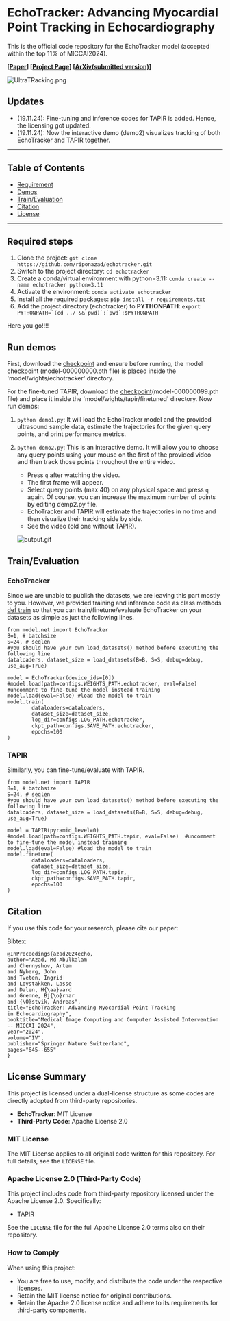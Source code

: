 # EchoTracker: Advancing Myocardial Point Tracking in Echocardiography

This is the official code repository for the EchoTracker model (accepted within the top 11% of MICCAI2024).

**[[Paper](https://link.springer.com/chapter/10.1007/978-3-031-72083-3_60)] [[Project Page](https://riponazad.github.io/echotracker/)] [[ArXiv(submitted version)](https://arxiv.org/abs/2405.08587)]**

![UltraTRacking.png](https://github.com/riponazad/echotracker/blob/main/assets/UltraTRacking.png)

## Updates
- (19.11.24): Fine-tuning and inference codes for TAPIR is added. Hence, the licensing got updated.
- (19.11.24): Now the interactive demo (demo2) visualizes tracking of both EchoTracker and TAPIR together.

---

## Table of Contents
- [Requirement](#required-steps)
- [Demos](#run-demos)
- [Train/Evaluation](#trainevaluation)
- [Citation](#citation)
- [License](#license-summary)

---

## Required steps
1. Clone the project: `git clone https://github.com/riponazad/echotracker.git`
2. Switch to the project directory: `cd echotracker`
3. Create a conda/virtual environment with python=3.11: `conda create --name echotracker python=3.11`
4. Activate the environment: `conda activate echotracker`
5. Install all the required packages: `pip install -r requirements.txt`
6. Add the project directory (echotracker) to **PYTHONPATH**: ``export PYTHONPATH=`(cd ../ && pwd)`:`pwd`:$PYTHONPATH``

Here you go!!!!
## Run demos
First, download the [checkpoint](https://drive.google.com/file/d/1FJmNlfE5lNPSpBbtnc3KBOgC7cp6DCpl/view?usp=drive_link) and ensure before running, the model checkpoint (model-000000000.pth file) is placed inside the 'model/wights/echotracker' directory.

For the fine-tuned TAPIR, download the [checkpoint](https://drive.google.com/file/d/1mkj_8MQo0ntupAt3IBZ6XtjXUuDKMMDc/view?usp=drive_link)(model-000000099.pth file) and place it inside the 'model/wights/tapir/finetuned' directory.
Now run demos:
1. `python demo1.py`: It will load the EchoTracker model and the provided ultrasound sample data, estimate the trajectories for the given query points, and print performance metrics.
2. `python demo2.py`: This is an interactive demo. It will allow you to choose any query points using your mouse on the first of the provided video and then track those points throughout the entire video.
    - Press `q` after watching the video.
    - The first frame will appear.
    - Select query points (max 40) on any physical space and press `q` again. Of course, you can increase the maximum number of points by editing demp2.py file.
    - EchoTracker and TAPIR will estimate the trajectories in no time and then visualize their tracking side by side.
    - See the video (old one without TAPIR).

    ![output.gif](https://github.com/riponazad/echotracker/blob/main/assets/output.gif)


## Train/Evaluation
### EchoTracker
Since we are unable to publish the datasets, we are leaving this part mostly to you. However, we provided training and inference code as class methods [def train](https://github.com/riponazad/echotracker/blob/main/model/net.py) so that you can train/finetune/evaluate EchoTracker on your datasets as simple as just the following lines.

```
from model.net import EchoTracker
B=1, # batchsize 
S=24, # seqlen
#you should have your own load_datasets() method before executing the following line    
dataloaders, dataset_size = load_datasets(B=B, S=S, debug=debug, use_aug=True)

model = EchoTracker(device_ids=[0])
#model.load(path=configs.WEIGHTS_PATH.echotracker, eval=False)  #uncomment to fine-tune the model instead training
model.load(eval=False) #load the model to train
model.train(
        dataloaders=dataloaders, 
        dataset_size=dataset_size, 
        log_dir=configs.LOG_PATH.echotracker, 
        ckpt_path=configs.SAVE_PATH.echotracker,
        epochs=100
)
``` 

### TAPIR
Similarly, you can fine-tune/evaluate with TAPIR.

```
from model.net import TAPIR
B=1, # batchsize 
S=24, # seqlen
#you should have your own load_datasets() method before executing the following line    
dataloaders, dataset_size = load_datasets(B=B, S=S, debug=debug, use_aug=True)

model = TAPIR(pyramid_level=0)
#model.load(path=configs.WEIGHTS_PATH.tapir, eval=False)  #uncomment to fine-tune the model instead training
model.load(eval=False) #load the model to train
model.finetune(
        dataloaders=dataloaders, 
        dataset_size=dataset_size, 
        log_dir=configs.LOG_PATH.tapir, 
        ckpt_path=configs.SAVE_PATH.tapir,
        epochs=100
)
``` 


## Citation

If you use this code for your research, please cite our paper:

Bibtex:
```
@InProceedings{azad2024echo,
author="Azad, Md Abulkalam
and Chernyshov, Artem
and Nyberg, John
and Tveten, Ingrid
and Lovstakken, Lasse
and Dalen, H{\aa}vard
and Grenne, Bj{\o}rnar
and {\O}stvik, Andreas",
title="EchoTracker: Advancing Myocardial Point Tracking in Echocardiography",
booktitle="Medical Image Computing and Computer Assisted Intervention -- MICCAI 2024",
year="2024",
volume="IV",
publisher="Springer Nature Switzerland",
pages="645--655"
}
```


## License Summary

This project is licensed under a dual-license structure as some codes are directly adopted from third-party repositories.

- **EchoTracker**: MIT License
- **Third-Party Code**: Apache License 2.0

### MIT License

The MIT License applies to all original code written for this repository. For full details, see the `LICENSE` file.

### Apache License 2.0 (Third-Party Code)

This project includes code from third-party repository licensed under the Apache License 2.0. Specifically:
- [TAPIR](https://github.com/google-deepmind/tapnet)

See the `LICENSE` file for the full Apache License 2.0 terms also on their repository.

### How to Comply

When using this project:
- You are free to use, modify, and distribute the code under the respective licenses.
- Retain the MIT license notice for original contributions.
- Retain the Apache 2.0 license notice and adhere to its requirements for third-party components.
